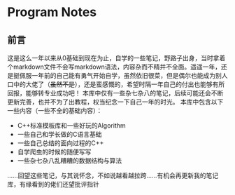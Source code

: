 # Program Notes
## 前言

这是这么一年以来从0基础到现在为止，自学的一些笔记，野路子出身，当时拿着个markdown文件不会写markdown语法，内容杂而不精并不全面。遥遥一年，还是挺佩服一年前的自己能有勇气开始自学，虽然依旧很菜，但是偶尔也能成为别人口中的大佬了（~~虽然不是~~），还是蛮感慨的，希望时隔一年自己的付出也能够有所回报，能够转专业成功吧！
本库中仅有一些杂七杂八的笔记，后续可能还会不断更新完善，也并不为了出教程，权当纪念一下自己一年的时光。
本库中包含以下一些内容（一些不全的基础内容）：
* C++标准模板库和一些好玩的Algorithm
* 一些自己和学长做的C语言基础
* 一些自己总结的面向过程的C++
* 自学爬虫的时候的随便写写
* 一些杂七杂八乱糟糟的数据结构与算法

……回望这些笔记，与其说怀念，不如说越看越拉跨……有机会再更新我的笔记库，有缘看到的佬们还望批评指针


